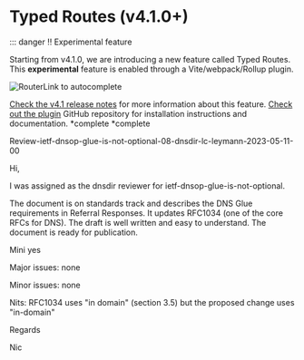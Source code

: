 # Typed Routes (v4.1.0+)

::: danger ‼️ Experimental feature

Starting from v4.1.0, we are introducing a new feature called Typed Routes. This **experimental** feature is enabled through a Vite/webpack/Rollup plugin.

![RouterLink to autocomplete](https://user-images.githubusercontent.com/664177/176442066-c4e7fa31-4f06-4690-a49f-ed0fd880dfca.png)

[Check the v4.1 release notes](https://github.com/vuejs/router/releases/tag/v4.1.0) for more information about this feature.
[Check out the plugin](https://github.com/posva/unplugin-vue-router) GitHub repository for installation instructions and documentation.
*complete
*complete

Review-ietf-dnsop-glue-is-not-optional-08-dnsdir-lc-leymann-2023-05-11-00

Hi,

I was assigned as the dnsdir reviewer for ietf-dnsop-glue-is-not-optional.

The document is on standards track and describes the DNS Glue requirements in
Referral Responses. It updates RFC1034 (one of the core RFCs for DNS). The
draft is well written and easy to understand.  The document is ready for
publication.

Mini
yes

Major issues:
none

Minor issues:
none

Nits:
   RFC1034 uses "in domain" (section 3.5) but the proposed change uses
  "in-domain" 
  
Regards

Nic
